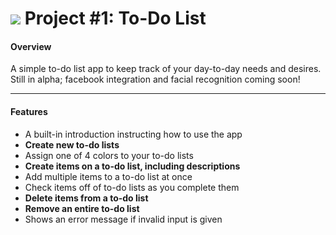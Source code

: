 # ![](https://ga-dash.s3.amazonaws.com/production/assets/logo-9f88ae6c9c3871690e33280fcf557f33.png) Project #1: To-Do List

#### Overview

A simple to-do list app to keep track of your day-to-day needs and desires. Still in alpha; facebook integration and facial recognition coming soon!


---

#### Features

- A built-in introduction instructing how to use the app
- **Create new to-do lists**
- Assign one of 4 colors to your to-do lists
- **Create items on a to-do list, including descriptions**
- Add multiple items to a to-do list at once
- Check items off of to-do lists as you complete them
- **Delete items from a to-do list**
- **Remove an entire to-do list**
- Shows an error message if invalid input is given
